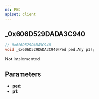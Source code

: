 ```yaml
---
ns: PED
apiset: client
---
```

## _0x606D529DADA3C940

```c
// 0x606D529DADA3C940
void _0x606D529DADA3C940(Ped ped,Any p1);
```

Not implemented.

## Parameters
* **ped**:
* **p1**:



